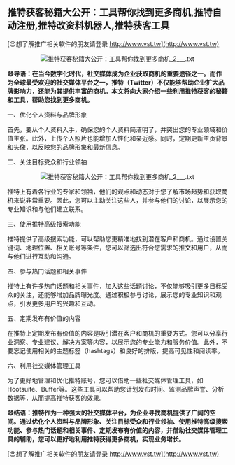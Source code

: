 ## **推特获客秘籍大公开：工具帮你找到更多商机,推特自动注册,推特改资料机器人,推特获客工具**

[😍想了解推广相关软件的朋友请登录 http://www.vst.tw](http://www.vst.tw)

 <center><img src="https://vst.tw/MP4/tuiguang/png/0.png" alt="推特获客秘籍大公开：工具帮你找到更多商机_2___.txt"></center>

**😄导语：在当今数字化时代，社交媒体成为企业获取商机的重要途径之一。而作为全球最受欢迎的社交媒体平台之一，推特（Twitter）不仅能够帮助企业扩大品牌影响力，还能为其提供丰富的商机。本文将向大家介绍一些利用推特获客的秘籍和工具，帮助您找到更多商机。**

一、优化个人资料与品牌形象

首先，要从个人资料入手，确保您的个人资料简洁明了，并突出您的专业领域和价值主张。此外，上传个人照片也能增加人性化和亲近感。同时，定期更新主页背景和头像，以反映您的品牌形象和最新信息。

二、关注目标受众和行业领袖

 <center><img src="https://vst.tw/MP4/tuiguang/png/6.png" alt="推特获客秘籍大公开：工具帮你找到更多商机_2___.txt"></center>

推特上有着各行业的专家和领袖，他们的观点和动态对于您了解市场趋势和获取商机来说非常重要。因此，您可以主动关注这些人，并参与他们的讨论，以展示您的专业知识和与他们建立联系。

三、使用推特高级搜索功能

推特提供了高级搜索功能，可以帮助您更精准地找到潜在客户和商机。通过设置关键词、地理位置、相关账号等条件，您可以筛选出符合您需求的推文和用户，从而与他们进行互动和沟通。

四、参与热门话题和相关事件

推特上有许多热门话题和相关事件，加入这些话题讨论，不仅能够吸引更多目标受众的关注，还能够增加品牌曝光度。通过积极参与讨论，展示您的专业知识和观点，引发更多用户的兴趣和互动。

五、定期发布有价值的内容

在推特上定期发布有价值的内容是吸引潜在客户和商机的重要方式。您可以分享行业洞察、专业建议、解决方案等内容，以展示您的专业能力和服务价值。此外，不要忘记使用相关的主题标签（hashtags）和良好的排版，提高可见性和阅读率。

六、利用社交媒体管理工具

为了更好地管理和优化推特账号，您可以借助一些社交媒体管理工具，如Hootsuite、Buffer等。这些工具可以帮助您计划发布时间、监测品牌声誉、分析数据等，从而提高推特获客的效果。

**😄结语：推特作为一种强大的社交媒体平台，为企业寻找商机提供了广阔的空间。通过优化个人资料与品牌形象、关注目标受众和行业领袖、使用推特高级搜索功能、参与热门话题和相关事件、定期发布有价值的内容，并借助社交媒体管理工具的辅助，您可以更好地利用推特获得更多商机，实现业务增长。**

[😍想了解推广相关软件的朋友请登录 http://www.vst.tw](http://www.vst.tw)



